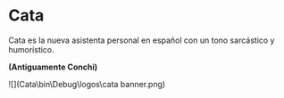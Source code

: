 # Cata

Cata es la nueva asistenta personal en español con un tono sarcástico y humorístico.

**(Antiguamente Conchi)**

![](Cata\bin\Debug\logos\cata banner.png)